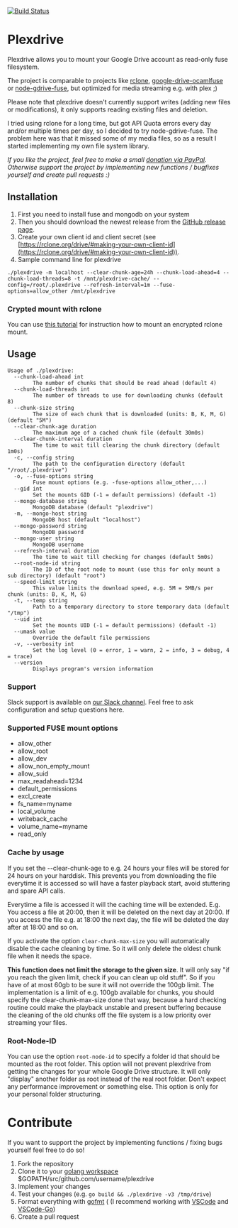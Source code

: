 [![Build Status](https://travis-ci.org/dweidenfeld/plexdrive.svg?branch=master)](https://travis-ci.org/dweidenfeld/plexdrive)

# Plexdrive
Plexdrive allows you to mount your Google Drive account as read-only fuse filesystem.

The project is comparable to projects like [rclone](https://rclone.org/), 
[google-drive-ocamlfuse](https://github.com/astrada/google-drive-ocamlfuse) or 
[node-gdrive-fuse](https://github.com/thejinx0r/node-gdrive-fuse), 
but optimized for media streaming e.g. with plex ;)

Please note that plexdrive doesn't currently support writes (adding new files or modifications), it only supports reading existing files and deletion. 

I tried using rclone for a long time, but got API Quota errors every day and/or multiple times per day, so I decided to try node-gdrive-fuse. The problem here was that it missed some of my media files, so as a result I started implementing my own file system library.

_If you like the project, feel free to make a small [donation via PayPal](https://www.paypal.me/dowei). Otherwise support the project by implementing new functions / bugfixes yourself and create pull requests :)_

## Installation
1. First you need to install fuse and mongodb on your system 
2. Then you should download the newest release from the [GitHub release page](https://github.com/dweidenfeld/plexdrive/releases).
3. Create your own client id and client secret (see [https://rclone.org/drive/#making-your-own-client-id](https://rclone.org/drive/#making-your-own-client-id)).
4. Sample command line for plexdrive
```
./plexdrive -m localhost --clear-chunk-age=24h --chunk-load-ahead=4 --chunk-load-threads=8 -t /mnt/plexdrive-cache/ --config=/root/.plexdrive --refresh-interval=1m --fuse-options=allow_other /mnt/plexdrive

```

### Crypted mount with rclone
You can use [this tutorial](TUTORIAL.md) for instruction how to mount an encrypted rclone mount.

## Usage
```
Usage of ./plexdrive:
  --chunk-load-ahead int
        The number of chunks that should be read ahead (default 4)
  --chunk-load-threads int
        The number of threads to use for downloading chunks (default 8)
  --chunk-size string
        The size of each chunk that is downloaded (units: B, K, M, G) (default "5M")
  --clear-chunk-age duration
        The maximum age of a cached chunk file (default 30m0s)
  --clear-chunk-interval duration
        The time to wait till clearing the chunk directory (default 1m0s)
  -c, --config string
        The path to the configuration directory (default "/root/.plexdrive")
  -o, --fuse-options string
        Fuse mount options (e.g. -fuse-options allow_other,...)
  --gid int
        Set the mounts GID (-1 = default permissions) (default -1)
  --mongo-database string
        MongoDB database (default "plexdrive")
  -m, --mongo-host string
        MongoDB host (default "localhost")
  --mongo-password string
        MongoDB password
  --mongo-user string
        MongoDB username
  --refresh-interval duration
        The time to wait till checking for changes (default 5m0s)
  --root-node-id string
        The ID of the root node to mount (use this for only mount a sub directory) (default "root")
  --speed-limit string
        This value limits the download speed, e.g. 5M = 5MB/s per chunk (units: B, K, M, G)
  -t, --temp string
        Path to a temporary directory to store temporary data (default "/tmp")
  --uid int
        Set the mounts UID (-1 = default permissions) (default -1)
  --umask value
        Override the default file permissions
  -v, --verbosity int
        Set the log level (0 = error, 1 = warn, 2 = info, 3 = debug, 4 = trace)
  --version
        Displays program's version information
```

### Support 
Slack support is available on [our Slack channel](https://plexdrive.slack.com/shared_invite/MTg1NTg5NzY2Njc4LTE0OTUwNDU3NzAtMjJjNWRiMTAxMg). 
Feel free to ask configuration and setup questions here.

### Supported FUSE mount options
* allow_other
* allow_root
* allow_dev
* allow_non_empty_mount
* allow_suid
* max_readahead=1234
* default_permissions
* excl_create
* fs_name=myname
* local_volume
* writeback_cache
* volume_name=myname
* read_only

### Cache by usage
If you set the --clear-chunk-age to e.g. 24 hours your files will be stored
for 24 hours on your harddisk. This prevents you from downloading the file
everytime it is accessed so will have a faster playback start, avoid stuttering
and spare API calls. 

Everytime a file is accessed it will the caching time will be extended.
E.g. You access a file at 20:00, then it will be deleted on the next day at
20:00. If you access the file e.g. at 18:00 the next day, the file will be
deleted the day after at 18:00 and so on.

If you activate the option `clear-chunk-max-size` you will automatically disable
the cache cleaning by time. So it will only delete the oldest chunk file when it 
needs the space.

**This function does not limit the storage to the given size**. It will only say
"if you reach the given limit, check if you can clean up old stuff". So if you have
of at most 60gb to be sure it will not override the 100gb limit. The implementation is 
a limit of e.g. 100gb available for chunks, you should specify the clear-chunk-max-size 
done that way, because a hard checking routine could make the playback unstable and 
present buffering because the cleaning of the old chunks off the file system is a low 
priority over streaming your files.


### Root-Node-ID
You can use the option `root-node-id` to specify a folder id that should be mounted as
the root folder. This option will not prevent plexdrive from getting the changes for your
whole Google Drive structure. It will only "display" another folder as root instead of the
real root folder.
Don't expect any performance improvement or something else. This option is only for your
personal folder structuring.

# Contribute
If you want to support the project by implementing functions / fixing bugs
yourself feel free to do so!

1. Fork the repository
2. Clone it to your [golang workspace](https://golang.org/doc/code.html) $GOPATH/src/github.com/username/plexdrive
3. Implement your changes
4. Test your changes (e.g. `go build && ./plexdrive -v3 /tmp/drive`)
5. Format everything with [gofmt](https://golang.org/cmd/gofmt/) (
(I recommend working with [VSCode](https://code.visualstudio.com/) and [VSCode-Go](https://github.com/lukehoban/vscode-go))
6. Create a pull request
